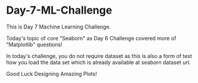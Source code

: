 # Day-7-ML-Challenge

This is Day 7 Machine Learning Challenge.

Today's topic of core "Seaborn" as Day 6 Challenge covered more of "Matplotlib" questions!

In today's challenge, you do not require dataset as this is also a form of test how you load the data set which is already available at seaborn dataset url.

Good Luck Designing Amazing Plots!
